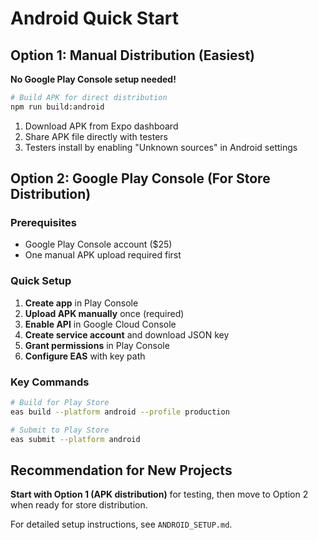 # Android Quick Start

## Option 1: Manual Distribution (Easiest)

**No Google Play Console setup needed!**

```bash
# Build APK for direct distribution
npm run build:android
```

1. Download APK from Expo dashboard
2. Share APK file directly with testers
3. Testers install by enabling "Unknown sources" in Android settings

## Option 2: Google Play Console (For Store Distribution)

### Prerequisites
- Google Play Console account ($25)
- One manual APK upload required first

### Quick Setup
1. **Create app** in Play Console
2. **Upload APK manually** once (required)
3. **Enable API** in Google Cloud Console
4. **Create service account** and download JSON key
5. **Grant permissions** in Play Console
6. **Configure EAS** with key path

### Key Commands
```bash
# Build for Play Store
eas build --platform android --profile production

# Submit to Play Store
eas submit --platform android
```

## Recommendation for New Projects

**Start with Option 1 (APK distribution)** for testing, then move to Option 2 when ready for store distribution.

For detailed setup instructions, see `ANDROID_SETUP.md`.